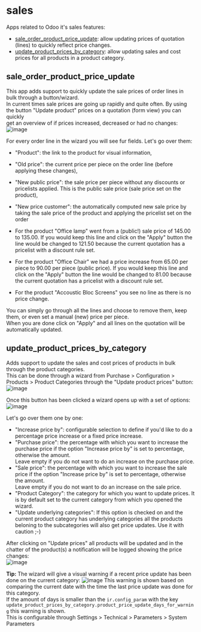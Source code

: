 # sales
Apps related to Odoo it's sales features:
- [sale_order_product_price_update](#sale_order_product_price_update): allow updating prices of quotation (lines) to quickly reflect price changes.
- [update_product_prices_by_category](#update_product_prices_by_category): allow updating sales and cost prices for all products in a product category.


## sale_order_product_price_update
This app adds support to quickly update the sale prices of order lines in bulk through a button/wizard.<br/>
In current times sale prices are going up rapidly and quite often. By using the button "Update product" prices on a quotation (form view) you can quickly<br/>
get an overview of if prices increased, decreased or had no changes:
![image](https://user-images.githubusercontent.com/6352350/173044321-3b237805-2ee9-4441-a6ba-6363ec9f903f.png)

For every order line in the wizard you will see fur fields. Let's go over them:
- "Product": the link to the product for visual information,
- "Old price": the current price per piece on the order line (before applying these changes),
- "New public price": the sale price per piece without any discounts or pricelists applied. This is the public sale price (sale price set on the product),
- "New price customer": the automatically computed new sale price by taking the sale price of the product and applying the pricelist set on the order

- For the product "Office lamp" went from a (public!) sale price of 145.00 to 135.00. If you would keep this line and click on the "Apply" button the line would be changed to 121.50 because the current quotation has a pricelist with a discount rule set.
- For the product "Office Chair" we had a price increase from 65.00 per piece to 90.00 per piece (public price). If you would keep this line and click on the "Apply" button the line would be changed to 81.00 because the current quotation has a pricelist with a discount rule set.
- For the product "Accoustic Bloc Screens" you see no line as there is no price change.

You can simply go through all the lines and choose to remove them, keep them, or even set a manual (new) price per piece.<br/>
When you are done click on "Apply" and all lines on the quotation will be automatically updated.

## update_product_prices_by_category
Adds support to update the sales and cost prices of products in bulk through the product categories.<br/>
This can be done through a wizard from Purchase > Configuration > Products > Product Categories through the "Update product prices" button:
![image](https://user-images.githubusercontent.com/6352350/172580961-5478e5a6-b723-4221-80be-83198967d7b7.png)

Once this button has been clicked a wizard opens up with a set of options:
![image](https://user-images.githubusercontent.com/6352350/172582123-e57f9af9-0d85-4dab-8144-47e186da2080.png)

Let's go over them one by one:
- "Increase price by": configurable selection to define if you'd like to do a percentage price increase or a fixed price increase.
- "Purchase price": the percentage with which you want to increase the purchase price if the option "Increase price by" is set to percentage, otherwise the amount.<br/> Leave empty if you do not want to do an increase on the purchase price.
- "Sale price": the percentage with which you want to increase the sale price if the option "Increase price by" is set to percentage, otherwise the amount.<br/>Leave empty if you do not want to do an increase on the sale price.
- "Product Category": the category for which you want to update prices. It is by default set to the current category from which you opened the wizard.
- "Update underlying categories": If this option is checked on and the current product category has underlying categories all the products beloning to the subcategories will also get price updates. Use it with caution ;-)

After clicking on "Update prices" all products will be updated and in the chatter of the product(s) a notification will be logged showing the price changes:<br/>
![image](https://user-images.githubusercontent.com/6352350/172600974-16e1eaf2-8d4b-4669-b26c-e7baacfc6468.png)

**Tip:** The wizard will give a visual warning if a recent price update has been done on the current category:
![image](https://user-images.githubusercontent.com/6352350/172582335-f8dafb31-2657-455d-8558-fe97d24ac893.png)
This warning is shown based on comparing the current date with the time the last price update was done for this category.<br/>
If the amount of days is smaller than the `ir.config_param` with the key `update_product_prices_by_category.product_price_update_days_for_warning` this warning is shown.<br/>
This is configurable through Settings > Technical > Parameters > System Parameters
